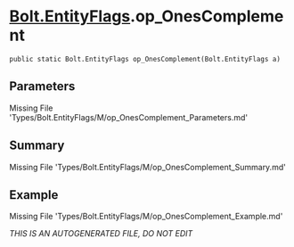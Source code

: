 # [Bolt.EntityFlags](Types/Bolt.EntityFlags.md).op_OnesComplement
`public static Bolt.EntityFlags op_OnesComplement(Bolt.EntityFlags a)`
## Parameters
Missing File 'Types/Bolt.EntityFlags/M/op_OnesComplement_Parameters.md'
## Summary
Missing File 'Types/Bolt.EntityFlags/M/op_OnesComplement_Summary.md'
## Example
Missing File 'Types/Bolt.EntityFlags/M/op_OnesComplement_Example.md'

*THIS IS AN AUTOGENERATED FILE, DO NOT EDIT*
